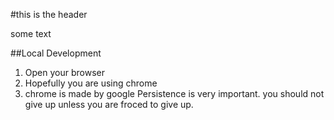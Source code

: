 #this is the header

some text

##Local Development

1. Open your browser
2. Hopefully you are using chrome
3. chrome is made by google
Persistence is very important. you should not give up unless you are froced to give up.

